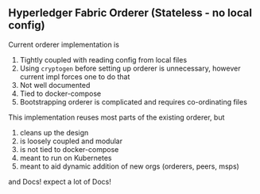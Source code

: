Hyperledger Fabric Orderer (Stateless - no local config)
--------------------------------------------------------

Current orderer implementation is

1. Tightly coupled with reading config from local files
2. Using `cryptogen` before setting up orderer is unnecessary, however current impl forces one to do that
3. Not well documented
4. Tied to docker-compose
5. Bootstrapping orderer is complicated and requires co-ordinating files

This implementation reuses most parts of the existing orderer, but

1. cleans up the design
2. is loosely coupled and modular
3. is not tied to docker-compose
4. meant to run on Kubernetes
5. meant to aid dynamic addition of new orgs (orderers, peers, msps)

and Docs! expect a lot of Docs!
